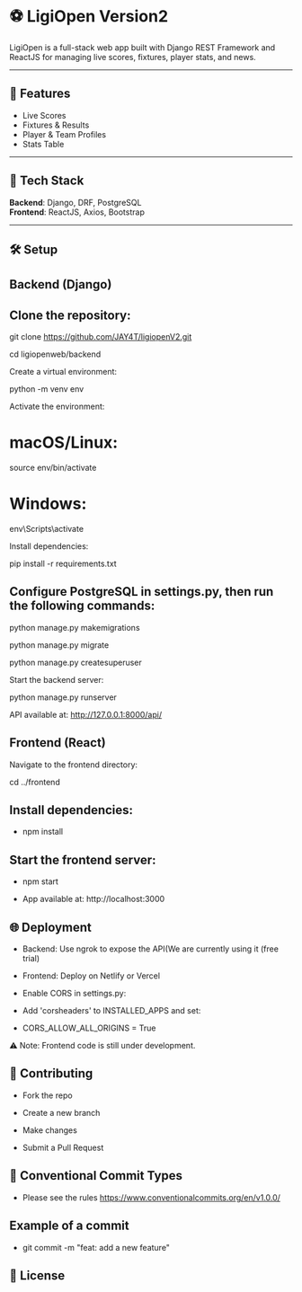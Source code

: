 # ⚽ LigiOpen Version2

LigiOpen is a full-stack web app built with Django REST Framework and ReactJS for managing live scores, fixtures, player stats, and news.

---

## 🌟 Features

- Live Scores  
- Fixtures & Results  
- Player & Team Profiles  
- Stats Table  

---

## 🚀 Tech Stack

**Backend**: Django, DRF, PostgreSQL  
**Frontend**: ReactJS, Axios, Bootstrap  

---

## 🛠️ Setup

## Backend (Django)

## Clone the repository:

git clone https://github.com/JAY4T/ligiopenV2.git

cd ligiopenweb/backend

Create a virtual environment:


python -m venv env

Activate the environment:

# macOS/Linux:


source env/bin/activate
# Windows:


env\Scripts\activate


Install dependencies:


pip install -r requirements.txt

## Configure PostgreSQL in settings.py, then run the following commands:


python manage.py makemigrations

python manage.py migrate

python manage.py createsuperuser

Start the backend server:


python manage.py runserver

API available at: http://127.0.0.1:8000/api/

## Frontend (React)

Navigate to the frontend directory:


cd ../frontend

## Install dependencies:


- npm install

## Start the frontend server:


- npm start

- App available at: http://localhost:3000

## 🌐 Deployment

- Backend: Use ngrok to expose the API(We are currently using it (free trial)

- Frontend: Deploy on Netlify or Vercel

- Enable CORS in settings.py:

- Add 'corsheaders' to INSTALLED_APPS and set:


- CORS_ALLOW_ALL_ORIGINS = True

⚠️ Note: Frontend code is still under development.

## 🤝 Contributing

-  Fork the repo

- Create a new branch
  
-  Make changes

- Submit a Pull Request

## 📌 Conventional Commit Types

- Please see the rules   https://www.conventionalcommits.org/en/v1.0.0/

## Example of a commit

- git commit -m "feat: add a new feature"

 
## 🪪 License


